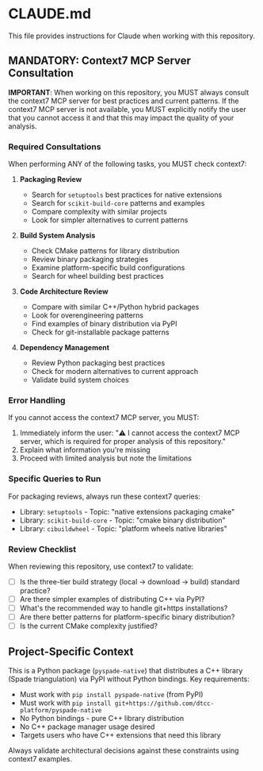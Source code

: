 # CLAUDE.md

This file provides instructions for Claude when working with this repository.

## MANDATORY: Context7 MCP Server Consultation

**IMPORTANT**: When working on this repository, you MUST always consult the context7 MCP server for best practices and current patterns. If the context7 MCP server is not available, you MUST explicitly notify the user that you cannot access it and that this may impact the quality of your analysis.

### Required Consultations

When performing ANY of the following tasks, you MUST check context7:

1. **Packaging Review**
   - Search for `setuptools` best practices for native extensions
   - Search for `scikit-build-core` patterns and examples
   - Compare complexity with similar projects
   - Look for simpler alternatives to current patterns

2. **Build System Analysis**
   - Check CMake patterns for library distribution
   - Review binary packaging strategies
   - Examine platform-specific build configurations
   - Search for wheel building best practices

3. **Code Architecture Review**
   - Compare with similar C++/Python hybrid packages
   - Look for overengineering patterns
   - Find examples of binary distribution via PyPI
   - Check for git-installable package patterns

4. **Dependency Management**
   - Review Python packaging best practices
   - Check for modern alternatives to current approach
   - Validate build system choices

### Error Handling

If you cannot access the context7 MCP server, you MUST:
1. Immediately inform the user: "⚠️ I cannot access the context7 MCP server, which is required for proper analysis of this repository."
2. Explain what information you're missing
3. Proceed with limited analysis but note the limitations

### Specific Queries to Run

For packaging reviews, always run these context7 queries:
- Library: `setuptools` - Topic: "native extensions packaging cmake"
- Library: `scikit-build-core` - Topic: "cmake binary distribution"
- Library: `cibuildwheel` - Topic: "platform wheels native libraries"

### Review Checklist

When reviewing this repository, use context7 to validate:
- [ ] Is the three-tier build strategy (local → download → build) standard practice?
- [ ] Are there simpler examples of distributing C++ via PyPI?
- [ ] What's the recommended way to handle git+https installations?
- [ ] Are there better patterns for platform-specific binary distribution?
- [ ] Is the current CMake complexity justified?

## Project-Specific Context

This is a Python package (`pyspade-native`) that distributes a C++ library (Spade triangulation) via PyPI without Python bindings. Key requirements:
- Must work with `pip install pyspade-native` (from PyPI)
- Must work with `pip install git+https://github.com/dtcc-platform/pyspade-native`
- No Python bindings - pure C++ library distribution
- No C++ package manager usage desired
- Targets users who have C++ extensions that need this library

Always validate architectural decisions against these constraints using context7 examples.